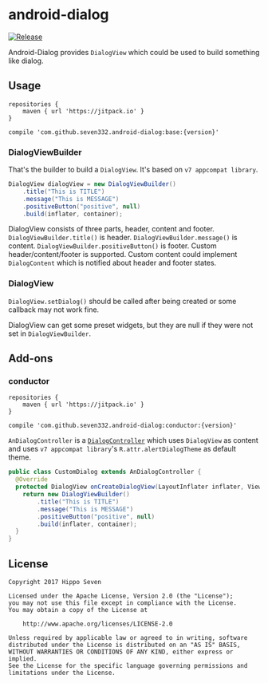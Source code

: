 # android-dialog

[![Release](https://jitpack.io/v/seven332/android-dialog.svg)](https://jitpack.io/#seven332/android-dialog)

Android-Dialog provides `DialogView` which could be used to build something like dialog.

## Usage

```
repositories {
    maven { url 'https://jitpack.io' }
}

compile 'com.github.seven332.android-dialog:base:{version}'
```

### DialogViewBuilder

That's the builder to build a `DialogView`. It's based on `v7 appcompat library`.

```java
DialogView dialogView = new DialogViewBuilder()
    .title("This is TITLE")
    .message("This is MESSAGE")
    .positiveButton("positive", null)
    .build(inflater, container);
```

DialogView consists of three parts, header, content and footer. `DialogViewBuilder.title()` is header. `DialogViewBuilder.message()` is content. `DialogViewBuilder.positiveButton()` is footer. Custom header/content/footer is supported. Custom content could implement `DialogContent` which is notified about header and footer states.

### DialogView

`DialogView.setDialog()` should be called after being created or some callback may not work fine.

DialogView can get some preset widgets, but they are null if they were not set in `DialogViewBuilder`.

## Add-ons

### conductor

```
repositories {
    maven { url 'https://jitpack.io' }
}

compile 'com.github.seven332.android-dialog:conductor:{version}'
```

`AnDialogController` is a [`DialogController`](https://github.com/seven332/conductor-dialog) which uses `DialogView` as content and uses `v7 appcompat library`'s `R.attr.alertDialogTheme` as default theme.

```java
public class CustomDialog extends AnDialogController {
  @Override
  protected DialogView onCreateDialogView(LayoutInflater inflater, ViewGroup container) {
    return new DialogViewBuilder()
        .title("This is TITLE")
        .message("This is MESSAGE")
        .positiveButton("positive", null)
        .build(inflater, container);
  }
}
```

## License

```
Copyright 2017 Hippo Seven

Licensed under the Apache License, Version 2.0 (the "License");
you may not use this file except in compliance with the License.
You may obtain a copy of the License at

    http://www.apache.org/licenses/LICENSE-2.0

Unless required by applicable law or agreed to in writing, software
distributed under the License is distributed on an "AS IS" BASIS,
WITHOUT WARRANTIES OR CONDITIONS OF ANY KIND, either express or implied.
See the License for the specific language governing permissions and
limitations under the License.
```
